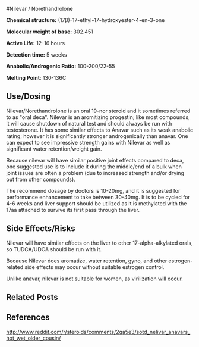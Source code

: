 #Nilevar / Norethandrolone

**Chemical structure:** (17β)-17-ethyl-17-hydroxyester-4-en-3-one 

**Molecular weight of base:** 302.451

**Active Life:** 12-16 hours

**Detection time:** 5 weeks

**Anabolic/Androgenic Ratio:** 100-200/22-55

**Melting Point**: 130-136C

## Use/Dosing
Nilevar/Norethandrolone  is an oral 19-nor steroid and it sometimes referred to as "oral deca".  Nilevar is an aromitizing progestin; like most compounds, it will cause shutdown of natural test and should always be run with testosterone.   It has some similar effects to Anavar such as its weak anabolic rating; however it is significantly stronger androgenically than anavar. One can expect to see impressive strength gains with Nilevar as well as significant water retention/weight gain.

Because nilevar will have similar positive joint effects compared to deca, one suggested use is to include it during the middle/end of a bulk when joint issues are often a problem (due to increased strength and/or drying out from other compounds). 

The recommend dosage by doctors is 10-20mg, and it is suggested for performance enhancement to take between 30-40mg. It is to be cycled for 4-6 weeks and liver support should be utilized as it is methylated with the 17aa attached to survive its first pass through the liver.

## Side Effects/Risks
Nilevar will have similar effects on the liver to other 17-alpha-alkylated orals, so TUDCA/UDCA should be run with it.  

Because Nilevar does aromatize, water retention, gyno, and other estrogen-related side effects may occur without suitable estrogen control.

Unlike anavar, nilevar is not suitable for women, as virilization will occur.

## Related Posts

## References
http://www.reddit.com/r/steroids/comments/2qa5e3/sotd_nelivar_anavars_hot_wet_older_cousin/